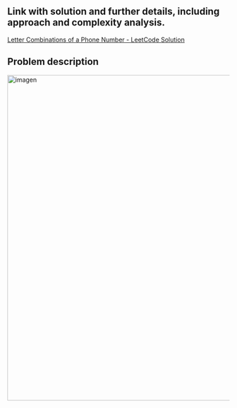 ## Link with solution and further details, including approach and complexity analysis.
[Letter Combinations of a Phone Number - LeetCode Solution](https://leetcode.com/problems/letter-combinations-of-a-phone-number/solutions/7166586/17-letter-combinations-of-a-phone-number-0gpg)

## Problem description

<img width="589" height="739" alt="imagen" src="https://github.com/user-attachments/assets/15b2257b-bad0-4638-a95f-606b25590fe6" />

